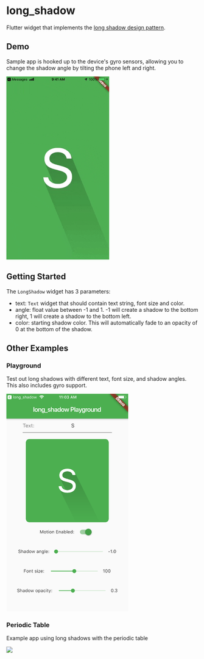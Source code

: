 # long_shadow

Flutter widget that implements the [long shadow design pattern](https://designmodo.com/long-shadows-design/).

## Demo

Sample app is hooked up to the device's gyro sensors, allowing you to change the shadow angle by tilting the phone left and right.

![GIF of demo app](/images/demo.gif)

## Getting Started

The `LongShadow` widget has 3 parameters:

- text: `Text` widget that should contain text string, font size and color.
- angle: float value between -1 and 1. -1 will create a shadow to the bottom right, 1 will create a shadow to the bottom left.
- color: starting shadow color. This will automatically fade to an opacity of 0 at the bottom of the shadow.

## Other Examples

### Playground

Test out long shadows with different text, font size, and shadow angles. This also includes gyro support.

<img src="/images/playground.png" width="320">

### Periodic Table

Example app using long shadows with the periodic table

<img src="/images/periodic-table.gif" width="360">
